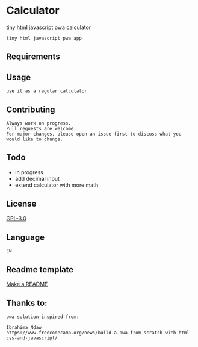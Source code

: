 # Calculator
tiny html javascript pwa calculator
```
tiny html javascript pwa app
```
## Requirements



## Usage

```
use it as a regular calculator
```

## Contributing
```
Always work on progress.
Pull requests are welcome. 
For major changes, please open an issue first to discuss what you would like to change.
```

## Todo
- in progress
- add decimal input
- extend calculator with more math

## License
[GPL-3.0](https://choosealicense.com/licenses/gpl-3.0/)

## Language
```
EN
```

## Readme template
[Make a README](https://www.makeareadme.com/)

## Thanks to:
```
pwa solution inspired from:

Ibrahima Ndaw
https://www.freecodecamp.org/news/build-a-pwa-from-scratch-with-html-css-and-javascript/
```